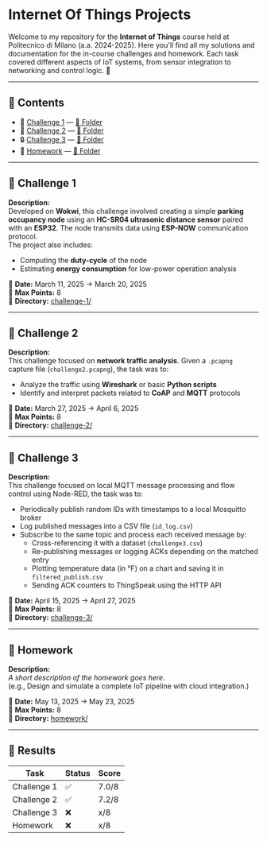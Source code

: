 # Internet Of Things Projects

Welcome to my repository for the **Internet of Things** course held at Politecnico di Milano (a.a. 2024-2025).
Here you'll find all my solutions and documentation for the in-course challenges and homework. Each task covered different aspects of IoT systems, from sensor integration to networking and control logic. 🚀

---

## 📁 Contents

- 🔧 [Challenge 1](#-challenge-1) — [📂 Folder](challenge-1/)
- 📡 [Challenge 2](#-challenge-2) — [📂 Folder](challenge-2/)
- 🔒 [Challenge 3](#-challenge-3) — [📂 Folder](challenge-3/)
- 🧠 [Homework](#-homework) — [📂 Folder](homework/)

---

## 🔧 Challenge 1

**Description:**  
Developed on **Wokwi**, this challenge involved creating a simple **parking occupancy node** using an **HC-SR04 ultrasonic distance sensor** paired with an **ESP32**. The node transmits data using **ESP-NOW** communication protocol.  
The project also includes:
- Computing the **duty-cycle** of the node
- Estimating **energy consumption** for low-power operation analysis

📅 **Date:** March 11, 2025 → March 20, 2025  
🎯 **Max Points:** 8  
📂 **Directory:** [challenge-1/](challenge-1/)

---

## 📡 Challenge 2

**Description:**  
This challenge focused on **network traffic analysis**. Given a `.pcapng` capture file (`challenge2.pcapng`), the task was to:
- Analyze the traffic using **Wireshark** or basic **Python scripts**
- Identify and interpret packets related to **CoAP** and **MQTT** protocols

📅 **Date:** March 27, 2025 → April 6, 2025  
🎯 **Max Points:** 8  
📂 **Directory:** [challenge-2/](challenge-2/)

---

## 🔁 Challenge 3

**Description:**  
This challenge focused on local MQTT message processing and flow control using Node-RED, the task was to:
- Periodically publish random IDs with timestamps to a local Mosquitto broker
- Log published messages into a CSV file (`id_log.csv`)
- Subscribe to the same topic and process each received message by:
  - Cross-referencing it with a dataset (`challenge3.csv`)
  - Re-publishing messages or logging ACKs depending on the matched entry
  - Plotting temperature data (in °F) on a chart and saving it in `filtered_publish.csv`
  - Sending ACK counters to ThingSpeak using the HTTP API
        
📅 **Date:** April 15, 2025 → April 27, 2025   
🎯 **Max Points:** 8  
📂 **Directory:** [challenge-3/](challenge-3/)

---

## 🧠 Homework

**Description:**  
_A short description of the homework goes here._  
(e.g., Design and simulate a complete IoT pipeline with cloud integration.)

📅 **Date:** May 13, 2025 → May 23, 2025  
🎯 **Max Points:** 8  
📂 **Directory:** [homework/](homework/)

---

## 🎯 Results

| Task          | Status  | Score  |
|---------------|---------|--------|
| Challenge 1   | ✅      | 7.0/8  |
| Challenge 2   | ✅      | 7.2/8  |
| Challenge 3   | ❌      | x/8    |
| Homework      | ❌      | x/8    |
